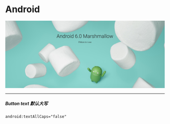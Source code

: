 # Android

![](/res/Android_cover.png)

---

##### Button text 默认大写
<!-- lang:xml -->
	android:textAllCaps="false"